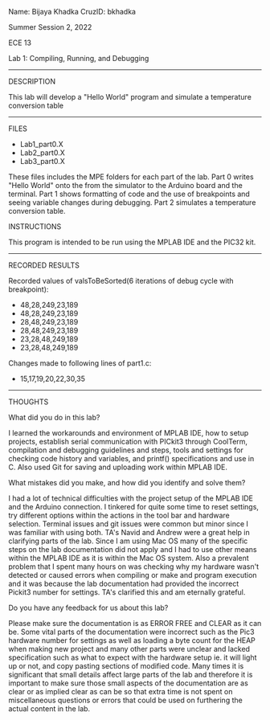 

Name: Bijaya Khadka
CruzID: bkhadka

Summer Session 2, 2022

ECE 13

Lab 1: Compiling, Running, and Debugging

--------------
DESCRIPTION


This lab will develop a "Hello World" program and simulate a temperature conversion table


--------------
FILES


- Lab1_part0.X
- Lab2_part0.X
- Lab3_part0.X

These files includes the MPE folders for each part of the lab. Part 0 writes "Hello World" onto the from the simulator to the Arduino board and the terminal. Part 1 shows formatting of code and the use of breakpoints and seeing variable changes during debugging. Part 2 simulates a temperature conversion table. 


INSTRUCTIONS

This program is intended to be run using the MPLAB IDE and the PIC32 kit.


--------------
RECORDED RESULTS

Recorded values of valsToBeSorted(6 iterations of debug cycle with breakpoint):

- 48,28,249,23,189
- 48,28,249,23,189
- 28,48,249,23,189
- 28,48,249,23,189
- 23,28,48,249,189
- 23,28,48,249,189

Changes made to following lines of part1.c:

- 15,17,19,20,22,30,35

--------------
THOUGHTS

What did you do in this lab? 

I learned the workarounds and environment of MPLAB IDE, how to setup projects, establish serial communication with PICkit3 through CoolTerm, compilation and debugging guidelines and steps,  tools and settings for checking code history and variables, and printf() specifications and use in C. Also used Git for saving and uploading work within MPLAB IDE.

What mistakes did you make, and how did you identify and solve
them?

I had a lot of technical difficulties with the project setup of the MPLAB IDE and the Arduino connection. I tinkered for quite some time to reset settings, try different options within the actions in the tool bar and hardware selection. Terminal issues and git issues were common but minor since I was familiar with using both. TA's Navid and Andrew were a great help in clarifying parts of the lab. Since I am using Mac OS many of the specific steps on the lab documentation did not apply and I had to use other means within the MPLAB IDE as it is within the Mac OS system. Also a prevalent problem that I spent many hours on was checking why my hardware wasn't detected or caused errors when compiling or make and program execution and it was because the lab documentation had provided the incorrect Pickit3 number for settings. TA's clarified this and am eternally grateful.

Do you have any feedback for us about this lab?

Please make sure the documentation is as ERROR FREE and CLEAR as it can be. Some vital parts of the documentation were incorrect such as the Pic3 hardware number for settings as well as loading a byte count for the HEAP when making new project and many other parts were unclear and lacked specification such as what to expect with the hardware setup ie. it will light up or not, and copy pasting sections of modified code. Many times it is significant that small details affect large parts of the lab and therefore it is important to make sure those small aspects of the documentation are as clear or as implied clear as can be so that extra time is not spent on miscellaneous questions or errors that could be used on furthering the actual content in the lab. 